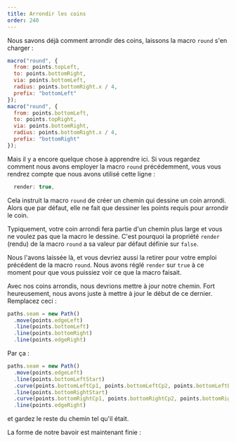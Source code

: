 ```yaml
---
title: Arrondir les coins
order: 240
---
```


Nous savons déjà comment arrondir des coins, laissons la macro `round` s'en charger :


```js
macro("round", {
  from: points.topLeft,
  to: points.bottomRight,
  via: points.bottomLeft,
  radius: points.bottomRight.x / 4,
  prefix: "bottomLeft"
});
macro("round", {
  from: points.bottomLeft,
  to: points.topRight,
  via: points.bottomRight,
  radius: points.bottomRight.x / 4,
  prefix: "bottomRight"
});
```

Mais il y a encore quelque chose à apprendre ici. Si vous regardez comment nous avons employer la macro `round` précédemment, vous vous rendrez compte que nous avons utilisé cette ligne :

```js
  render: true,
```

Cela instruit la macro `round` de créer un chemin qui dessine un coin arrondi. Alors que par défaut, elle ne fait que dessiner les points requis pour arrondir le coin.

Typiquement, votre coin arrondi fera partie d'un chemin plus large et vous ne voulez pas que la macro le dessine. C'est pourquoi la propriété `render` (rendu) de la macro `round` a sa valeur par défaut définie sur `false`.

Nous l'avons laissée là, et vous devriez aussi la retirer pour votre emploi précédent de la macro `round`. Nous avons réglé `render` sur `true` à ce moment pour que vous puissiez voir ce que la macro faisait.

Avec nos coins arrondis, nous devrions mettre à jour notre chemin. Fort heureusement, nous avons juste à mettre à jour le début de ce dernier. Remplacez ceci :

```js
paths.seam = new Path()
  .move(points.edgeLeft)
  .line(points.bottomLeft)
  .line(points.bottomRight)
  .line(points.edgeRight)
```

Par ça :

```js
paths.seam = new Path()
  .move(points.edgeLeft)
  .line(points.bottomLeftStart)
  .curve(points.bottomLeftCp1, points.bottomLeftCp2, points.bottomLeftEnd)
  .line(points.bottomRightStart)
  .curve(points.bottomRightCp1, points.bottomRightCp2, points.bottomRightEnd)
  .line(points.edgeRight)
```

et gardez le reste du chemin tel qu'il était.

La forme de notre bavoir est maintenant finie :

<Example pattern="tutorial" part="step10" caption="That is looking a lot like a bib" />



